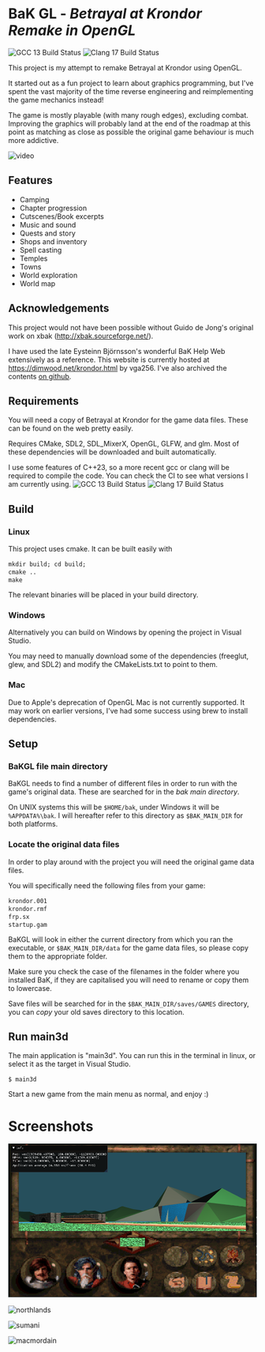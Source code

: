 
# BaK GL - _Betrayal at Krondor Remake in OpenGL_

![GCC 13 Build Status](https://github.com/xavieran/BaKGL/actions/workflows/gcc.yml/badge.svg)
![Clang 17 Build Status](https://github.com/xavieran/BaKGL/actions/workflows/clang.yml/badge.svg)

This project is my attempt to remake Betrayal at Krondor using OpenGL.

It started out as a fun project to learn about graphics programming, but I've spent the vast majority of the time reverse engineering and reimplementing the game mechanics instead!

The game is mostly playable (with many rough edges), excluding combat. Improving the graphics will probably land at the end of the roadmap at this point as matching as close as possible the original game behaviour is much more addictive.

![video](https://github.com/xavieran/blog/blob/master/resources/video/intro_film.gif?raw=true "Intro Video")
## Features
* Camping
* Chapter progression
* Cutscenes/Book excerpts
* Music and sound
* Quests and story
* Shops and inventory
* Spell casting
* Temples
* Towns
* World exploration
* World map

## Acknowledgements

This project would not have been possible without Guido de Jong's original work on xbak (http://xbak.sourceforge.net/).

I have used the late Eysteinn Björnsson's wonderful BaK Help Web extensively as a reference. This website is currently hosted at https://dimwood.net/krondor.html by vga256. I've also archived the contents [on github](https://github.com/xavieran/BaKHelpWeb).

## Requirements
You will need a copy of Betrayal at Krondor for the game data files. These can be found on the web pretty easily.

Requires CMake, SDL2, SDL_MixerX, OpenGL, GLFW, and glm. Most of these dependencies will be downloaded and built automatically.

I use some features of C++23, so a more recent gcc or clang will be required to compile the code. You can check the CI to see what versions I am currently using.
![GCC 13 Build Status](https://github.com/xavieran/BaKGL/actions/workflows/gcc.yml/badge.svg)
![Clang 17 Build Status](https://github.com/xavieran/BaKGL/actions/workflows/clang.yml/badge.svg)

## Build
### Linux
This project uses cmake. It can be built easily with
```
mkdir build; cd build;
cmake ..
make
```

The relevant binaries will be placed in your build directory.

### Windows
Alternatively you can build on Windows by opening the project in Visual Studio.

You may need to manually download some of the dependencies (freeglut, glew, and SDL2) and modify the CMakeLists.txt to point to them.

### Mac
Due to Apple's deprecation of OpenGL Mac is not currently supported. It may work on earlier versions, I've had some success using brew to install dependencies.

## Setup
### BaKGL file main directory
BaKGL needs to find a number of different files in order to run with the game's original data. These are searched for in the _bak main directory_.

On UNIX systems this will be `$HOME/bak`, under Windows it will be `%APPDATA%\bak`. I will hereafter refer to this directory as `$BAK_MAIN_DIR` for both platforms.

### Locate the original data files
In order to play around with the project you will need the original game data files.

You will specifically need the following files from your game: 
```
krondor.001
krondor.rmf
frp.sx
startup.gam
```

BaKGL will look in either the current directory from which you ran the executable, or `$BAK_MAIN_DIR/data` for the game data files, so please copy them to the appropriate folder.

Make sure you check the case of the filenames in the folder where you installed BaK, if they are capitalised you will need to rename or copy them to lowercase.

Save files will be searched for in the `$BAK_MAIN_DIR/saves/GAMES` directory, you can _copy_ your old saves directory to this location.

## Run main3d
The main application is "main3d". You can run this in the terminal in linux, or select it as the target in Visual Studio.

```
$ main3d
```

Start a new game from the main menu as normal, and enjoy :)

# Screenshots
![waterfall_ui](screenshots/waterfall_ui.png?raw=true "Waterfall near Tyr-Sog with UI")

![northlands](screenshots/northlands.png?raw=true "Town in Northlands")

![sumani](screenshots/sumani.png?raw=true "Lamut Inn")

![macmordain](screenshots/macmordain.png?raw=true "Mac Mordain Cadall")
